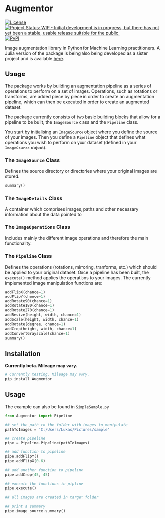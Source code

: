 # Augmentor

[![License](http://img.shields.io/badge/license-MIT-brightgreen.svg?style=flat)](LICENSE.md) [![Project Status: WIP - Initial development is in progress, but there has not yet been a stable, usable release suitable for the public.](http://www.repostatus.org/badges/latest/wip.svg)](http://www.repostatus.org/#wip) [![PyPI](https://img.shields.io/badge/pypi-v0.1-blue.svg?maxAge=2592000)](https://pypi.python.org/pypi/Augmentor)

Image augmentation library in Python for Machine Learning practitioners. A Julia version of the package is being also being developed as a sister project and is available [here](https://github.com/Evizero/Augmentor.jl). 

## Usage
The package works by building an augmentation pipeline as a series of operations to perform on a set of images. Operations, such as rotations or transforms, are added piece by piece in order to create an augmentation pipeline, which can then be executed in order to create an augmented dataset.

The package currently consists of two basic building blocks that allow for a pipeline to be built, the `ImageSource` class and the `Pipeline` class.

You start by initialising an `ImageSource` object where you define the source of your images. Then you define a `Pipeline` object that defines what operations you wish to perform on your dataset (defined in your `ImageSource` object).

### The `ImageSource` Class
Defines the source directory or directories where your original images are stored.
```Python
summary()
```

### The `ImageDetails` Class
A container which comprises images, paths and other necessary information about the data pointed to.

### The `ImageOperations` Class
Includes mainly the different image operations and therefore the main functionality.

### The `Pipeline` Class
Defines the operations (rotations, mirroring, tranforms, etc.) which should be applied to your original dataset. Once a pipeline has been built, the `execute()` method applies the operations to your images.
The currently implemented image manipulation functions are:
```Python
addFlipX(chance=1)
addFlipY(chance=1)
addRotate90(chance=1)
addRotate180(chance=1)
addRotate270(chance=1)
addResize(height, width, chance=1)
addScale(height, width, chance=1)
addRotate(degree, chance=1)
addCrop(height, width, chance=1)
addConvertGrayscale(chance=1)
summary()
```

## Installation
__Currently beta. Mileage may vary.__

```Python
# Currently testing. Mileage may vary.
pip install Augmentor
```

## Usage

The example can also be found in ```SimpleSample.py```
```Python
from Augmentor import Pipeline

## set the path to the folder with images to manipulate
pathToImages = 'C:/Users/Lukas/Pictures/sample'

## create pipeline
pipe = Pipeline.Pipeline(pathToImages)

## add function to pipeline
pipe.addFlipY()
pipe.addFlipX(0.6)

## add another function to pipeline
pipe.addCrop(45, 45)

## execute the functions in pipline
pipe.execute()

## all images are created in target folder

## print a summary
pipe.image_source.summary()


```

